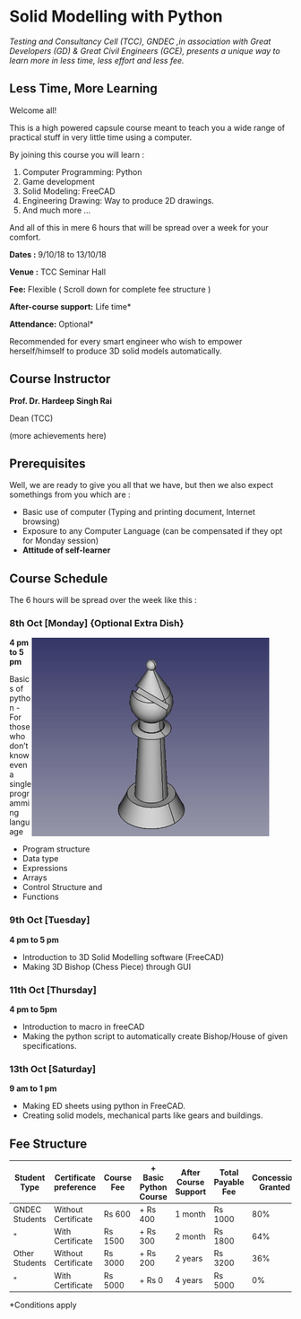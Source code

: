 <link rel = "stylesheet" href = "style/intro.css">


# Solid Modelling with Python


*Testing and Consultancy Cell (TCC), GNDEC ,in association with Great Developers (GD) & Great Civil Engineers (GCE), presents a unique way to learn more in less time, less effort and less fee.*


## Less Time, More Learning

Welcome all!

This is a high powered capsule course meant to teach you a wide range of practical stuff in very little time using a computer.

By joining this course you will learn :

1. Computer Programming: Python
1. Game development
1. Solid Modeling: FreeCAD
1. Engineering Drawing: Way to produce 2D drawings.
1. And much more ...

And all of this in mere 6 hours that will be spread over a week for your comfort.

**Dates :** 9/10/18 to 13/10/18

**Venue :** TCC Seminar Hall

**Fee:** Flexible ( Scroll down for complete fee structure )

**After-course support:** Life time*

**Attendance:** Optional*

Recommended for every smart engineer who wish to empower herself/himself to produce 3D solid models automatically.

## Course Instructor

**Prof. Dr. Hardeep Singh Rai**

Dean (TCC)

(more achievements here)

## Prerequisites

Well, we are ready to give you all that we have, but then we also expect somethings from you which are :
 
* Basic use of computer (Typing and printing document, Internet browsing)
* Exposure to any Computer Language (can be compensated if they opt for Monday session)
* **Attitude of self-learner**


## Course Schedule

The 6 hours will be spread over the week like this :

### 8th Oct [Monday] {Optional Extra Dish}

<figure>
<img src="images/bishop.jpg" style="float: right" alt="Bishop Image">
</figure>

<div>

**4 pm to 5 pm**

Basics of python - For those who don’t know even a single programming language           

- Program structure
- Data type
- Expressions
- Arrays
- Control Structure and
- Functions

</div>

### 9th Oct [Tuesday]

**4 pm to 5 pm**

- Introduction to 3D Solid Modelling software (FreeCAD)					 
- Making 3D Bishop (Chess Piece) through GUI

### 11th Oct [Thursday]

**4 pm to 5pm**

- Introduction to macro in freeCAD							 
- Making the python script to automatically create Bishop/House of given specifications.

### 13th Oct [Saturday] 

**9 am to 1 pm**

- Making ED sheets using python in FreeCAD.						 
- Creating solid models, mechanical parts like gears and buildings.

## Fee Structure

 Student Type | Certificate preference | Course Fee | + Basic Python Course | After Course Support | Total Payable Fee | Concession Granted
--- | --- | --- | --- | --- | --- | --- |
GNDEC Students | Without Certificate | Rs 600 | + Rs 400 | 1 month | Rs 1000 | 80% | 
"               | With Certificate |  Rs 1500 | + Rs 300 | 2 month | Rs 1800 | 64% |
Other Students | Without Certificate|  Rs 3000 | + Rs 200 | 2 years | Rs 3200 | 36% |
"               | With Certificate |  Rs 5000 | + Rs 0 | 4 years | Rs 5000 | 0% |  

\*Conditions apply



